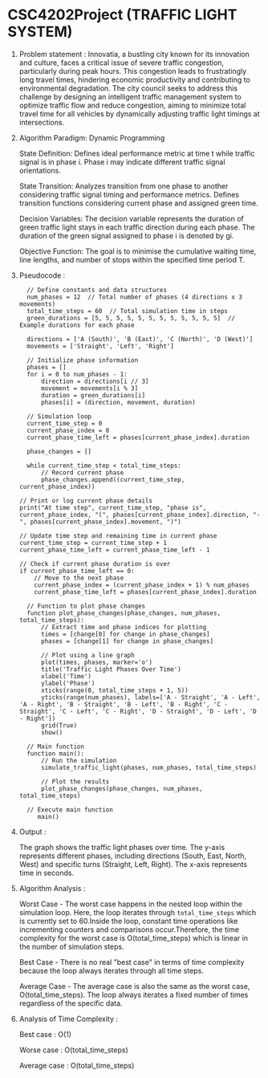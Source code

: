 # CSC4202Project (TRAFFIC LIGHT SYSTEM)

1) Problem statement : 
Innovatia, a bustling city known for its innovation and culture, faces a critical issue of severe traffic congestion, particularly during peak hours. This congestion leads to frustratingly long travel times, hindering economic productivity and contributing to environmental degradation. The city council seeks to address this challenge by designing an intelligent traffic management system to optimize traffic flow and reduce congestion, aiming to minimize total travel time for all vehicles by dynamically adjusting traffic light timings at intersections.

2) Algorithm Paradigm: Dynamic Programming

   State Definition:
   Defines ideal performance metric at time t while traffic signal is in phase i. 
   Phase i may indicate different traffic signal orientations. 
   
   State Transition:
   Analyzes transition from one phase to another considering traffic signal timing and performance metrics. 
   Defines transition functions considering current phase and assigned green time. 
   
   Decision Variables:
   The decision variable represents the duration of green traffic light stays in each traffic direction during each phase. 
   The duration of the green signal assigned to phase i is denoted by gi. 
   
   Objective Function:
   The goal is to minimise the cumulative waiting time, line lengths, and number of stops within the specified time period T.
   
3) Pseudocode : 

         // Define constants and data structures
         num_phases = 12  // Total number of phases (4 directions x 3 movements)
         total_time_steps = 60  // Total simulation time in steps
         green_durations = [5, 5, 5, 5, 5, 5, 5, 5, 5, 5, 5, 5]  // Example durations for each phase
         
         directions = ['A (South)', 'B (East)', 'C (North)', 'D (West)']
         movements = ['Straight', 'Left', 'Right']
         
         // Initialize phase information
         phases = []
         for i = 0 to num_phases - 1:
             direction = directions[i // 3]
             movement = movements[i % 3]
             duration = green_durations[i]
             phases[i] = (direction, movement, duration)

         // Simulation loop
         current_time_step = 0
         current_phase_index = 0
         current_phase_time_left = phases[current_phase_index].duration
         
         phase_changes = []
         
         while current_time_step < total_time_steps:
             // Record current phase
             phase_changes.append((current_time_step, current_phase_index))

       // Print or log current phase details
       print("At time step", current_time_step, "phase is", current_phase_index, "(", phases[current_phase_index].direction, "-", phases[current_phase_index].movement, ")")
   
       // Update time step and remaining time in current phase
       current_time_step = current_time_step + 1
       current_phase_time_left = current_phase_time_left - 1
   
       // Check if current phase duration is over
       if current_phase_time_left == 0:
           // Move to the next phase
           current_phase_index = (current_phase_index + 1) % num_phases
           current_phase_time_left = phases[current_phase_index].duration

         // Function to plot phase changes
         function plot_phase_changes(phase_changes, num_phases, total_time_steps):
             // Extract time and phase indices for plotting
             times = [change[0] for change in phase_changes]
             phases = [change[1] for change in phase_changes]

             // Plot using a line graph
             plot(times, phases, marker='o')
             title('Traffic Light Phases Over Time')
             xlabel('Time')
             ylabel('Phase')
             xticks(range(0, total_time_steps + 1, 5))
             yticks(range(num_phases), labels=['A - Straight', 'A - Left', 'A - Right', 'B - Straight', 'B - Left', 'B - Right', 'C - Straight', 'C - Left', 'C - Right', 'D - Straight', 'D - Left', 'D - Right'])
             grid(True)
             show()
         
         // Main function
         function main():
             // Run the simulation
             simulate_traffic_light(phases, num_phases, total_time_steps)

             // Plot the results
             plot_phase_changes(phase_changes, num_phases, total_time_steps)
         
         // Execute main function
            main()

4) Output :

   The graph shows the traffic light phases over time. The y-axis represents different phases, including directions (South, East, North, West) and specific turns (Straight, Left, Right). The x-axis represents    
   time in seconds.

5) Algorithm Analysis : 
  
   Worst Case - The worst case happens in the nested loop within the simulation loop. Here, the loop iterates through `total_time_steps` which is currently set to 60.Inside the loop, constant time operations 
   like incrementing counters and comparisons occur.Therefore, the time complexity for the worst case is O(total_time_steps) which is linear in the number of simulation steps.
   
   Best Case - There is no real "best case" in terms of time complexity because the loop always iterates through all time steps.
   
   Average Case - The average case is also the same as the worst case, O(total_time_steps). The loop always iterates a fixed number of times regardless of the specific data.

7) Analysis of Time Complexity :
   
   Best case : O(1)
   
   Worse case : O(total_time_steps)
   
   Average case : O(total_time_steps)

   
